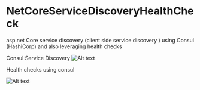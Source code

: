 # NetCoreServiceDiscoveryHealthCheck
asp.net Core service discovery (client side service discovery ) using Consul (HashiCorp) and also leveraging health checks

Consul Service Discovery 
![Alt text](https://i.imgur.com/4kCEszL.png "Optional title")


Health checks using consul

![Alt text](https://i.imgur.com/9LAZa5P.png "Optional title")
